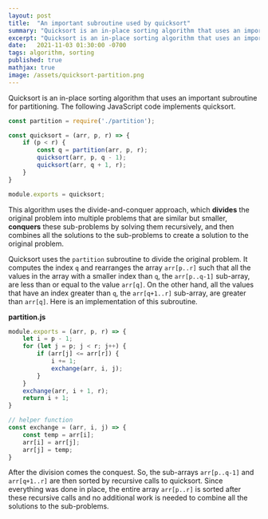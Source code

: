 ```yaml
---
layout: post
title:  "An important subroutine used by quicksort"
summary: "Quicksort is an in-place sorting algorithm that uses an important subroutine for partitioning"
excerpt: "Quicksort is an in-place sorting algorithm that uses an important subroutine for partitioning"
date:   2021-11-03 01:30:00 -0700
tags: algorithm, sorting
published: true
mathjax: true
image: /assets/quicksort-partition.png
---
```


Quicksort is an in-place sorting algorithm that uses an important subroutine for partitioning.  The following JavaScript code implements quicksort.

```javascript
const partition = require('./partition');

const quicksort = (arr, p, r) => {
    if (p < r) {
        const q = partition(arr, p, r);
        quicksort(arr, p, q - 1);
        quicksort(arr, q + 1, r);
    }
}

module.exports = quicksort;
```

This algorithm uses the divide-and-conquer approach, which **divides** the original problem into multiple problems that are similar but smaller, **conquers** these sub-problems by solving them recursively, and then combines all the solutions to the sub-problems to create a solution to the original problem.

Quicksort uses the `partition` subroutine to divide the original problem.  It computes the index `q` and rearranges the array `arr[p..r]` such that all the values in the array with a smaller index than `q`, the `arr[p..q-1]` sub-array, are less than or equal to the value `arr[q]`.  On the other hand, all the values that have an index greater than `q`, the `arr[q+1..r]` sub-array, are greater than `arr[q]`.  Here is an implementation of this subroutine.

**partition.js**
```javascript
module.exports = (arr, p, r) => {
    let i = p - 1;
    for (let j = p; j < r; j++) {
        if (arr[j] <= arr[r]) {
            i += 1;
            exchange(arr, i, j);
        }
    }
    exchange(arr, i + 1, r);
    return i + 1;
}

// helper function
const exchange = (arr, i, j) => {
    const temp = arr[i];
    arr[i] = arr[j];
    arr[j] = temp;
}
```

After the division comes the conquest.  So, the sub-arrays `arr[p..q-1]` and `arr[q+1..r]` are then sorted by recursive calls to quicksort.  Since everything was done in place, the entire array `arr[p..r]` is sorted after these recursive calls and no additional work is needed to combine all the solutions to the sub-problems.

